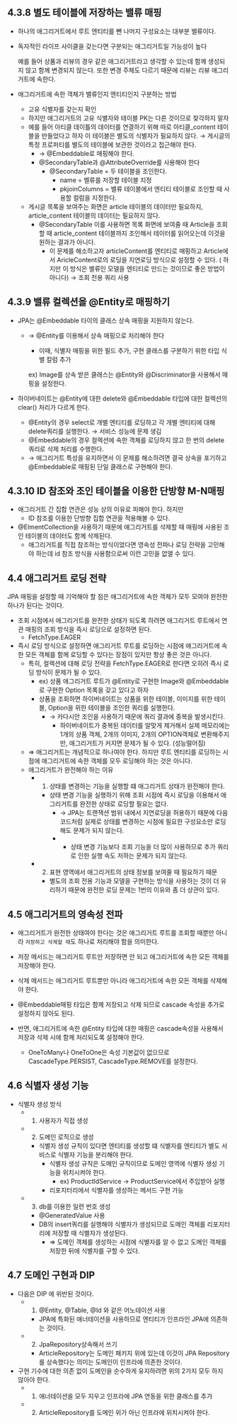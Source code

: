 ## 4.3.8 별도 테이블에 저장하는 밸류 매핑

- 하나의 애그리거트에서 루트 엔티티를 뺀 나머지 구성요소는 대부분 밸류이다.
- 독자적인 라이프 사이클을 갖는다면 구분되는 애그리거트일 가능성이 높다

  예를 들어 상품과 리뷰의 경우 같은 애그리거트라고 생각할 수 있는데 함께 생성되지 않고 함께 변경되지 않는다. 또한 변경 주체도 다르기 때문에 리뷰는 리뷰 애그리거트에 속한다.

- 애그리거트에 속한 객체가 밸류인지 엔티티인지 구분하는 방법
    - 고유 식별자를 갖는지 확인
    - 하지만 애그리거트의 고유 식별자와 테이블 PK는 다른 것이므로 찾각하지 말자
    - 예를 들어 아티클 데이틀의 데이터를 연결하기 위해 따로 아티클_content 테이블을 만들었다고 하자 이 테이블은 별도의 식별자가 필요하지 않다. → 게시글의 특정 프로퍼티를 별도의 테이블에 보관한 것이라고 접근해야 한다.
        - → @Embeddable로 매핑해야 한다.
        - @SecondaryTable과 @AttributeOverride를 사용해야 한다
            - @SecondaryTable = 두 테이블을  조인한다.
                - name = 벨류를 저장할 테이블 지정
                - pkjoinColumns = 밸류 테이블에서 엔티티 테이블로 조인할 때 사용할 컬럼을 지정한다.
    - 게시글 목록을 보여주는 화면은 article 테이블의 데이터만 필요하지, article_content 테이블의 데이터는 필요하지 않다.
        - @SecondaryTable 이를 사용하면 목록 화면에 보여줄 때 Article을 조회할 때 article_content 테이블까지 조인해서 테이터를 읽어오는데 이것을 원하는 결과가 아니다.
            - 이 문제를 해소하고자 articleContent를 엔티티로 매핑하고 Article에서 AricleContent로의 로딩을 지연로딩 방식으로 설정할 수 있다. ( 하지만 이 방식은 밸류인 모델을 엔티티로 만드는 것이므로 좋은 방법이 아니다) → 조회 전용 쿼리 사용

## 4.3.9 밸류 컬렉션을 @Entity로 매핑하기

- JPA는 @Embeddable 타이의 클래스 상속 매핑을 지원하지 않는다.
    - → @Entity를 이용해서 상속 매핑으로 처리해야 한다
        - 이때, 식별자 매핑을 위한 필드 추가, 구현 클래스를 구분하기 위한 타입 식별 칼럼 추가

      ex) Image를 상속 받은 클래스는 @Entity와 @Discriminator을 사용해서 매핑을 설정한다.

- 하이버네이트는 @Entity에 대한 delete와 @Embeddable 타입에 대한 컬렉션의 clear() 처리가 다르게 한다.
    - @Entity의 경우 select로 개별 엔티티를 로딩하고 각 개별 엔티티에 대해 delete쿼리를 실행한다. → 서비스 성능에 문제 생김
    - @Embeddable의 경우 컬렉션에 속한 객체를 로딩하지 않고 한 번의 delete 쿼리로 삭제 처리를 수행한다.
    - → 애그리거트 특성을 유지하면서 이 문제를 해소하려면 결국 상속을 포기하고 @Embeddable로 매핑된 단일 클래스로 구현해야 한다.

## 4.3.10 ID 참조와 조인 테이블을 이용한 단방향 M-N매핑

- 애그리거트 간 집합 연관은 성능 상의 이유로 피해야 한다. 하지만
    - ID 참조를 이용한 단방향 집합 연관을 적용해볼 수 있다.
- @ElmentCollection을 사용하기 때문에 애그리거트를 삭제할 때 매핑에 사용된 조인 테이블의 데이터도 함께 삭제된다.
    - 애그리거트를 직접 참조하는 방식이었다면 영속성 전파나 로딩 전략을 고민해야 하는데 id 참조 방식을 사용함으로써 이런 고민을 없앨 수 있다.

## 4.4 애그리거트 로딩 전략

JPA 매핑을 설정할 때 기억해야 할 점은 애그리거트에 속한 객체가 모두 모여야 완전한 하나가 된다는 것이다.

- 조회 시점에서 애그리거트를 완전한 상태가 되도록 하려면 애그리거트 루트에서 연관 매핑의 조회 방식을 즉시 로딩으로 설정하면 된다.
    - FetchType.EAGER
- 즉시 로딩 방식으로 설정하면 애그리거트 루트를 로딩하는 시점에 애그리거트에 속한 모든 객체를 함께 로딩할 수 있다는 장점이 있지만 항상 좋은 것은 아니다.
    - 특히, 컬렉션에 대해 로딩 전략을 FetchType.EAGER로 한다면 오히려 즉시 로딩 방식이 문제가 될 수 있다.
        - ex) 상품 애그리거트 루트가 @Entity로 구현한 Image와 @Embeddable로 구현한 Option 목록을 갖고 있다고 하자
        - 상품을 조회하면 하이버네이트는 상품을 위한 테이블, 이미지를 위한 테이블, Option을 위한 테이블을 조인한 쿼리를 실행한다.
            - → 카다시안 조인을 사용하기 때문에 쿼리 결과에 중복을 발생시킨다.
                - 하이버네이트가 중복된 데이터를 알맞게 제거해서 실제 메모리에는 1개의 상품 객체, 2개의 이미지, 2개의 OPTION객체로 변환해주지만, 애그리거트가 커지면 문제가 될 수 있다. (성능떨어짐)
    - ⇒ 애그리거트는 개념적으로 하나여야 한다. 하지만 루트 엔티티를 로딩하는 시점에 애그리거트에 속한 객체를 모두 로딩해야 하는 것은 아니다.
    - 애그리거트가 완전해야 하는 이유
        - 1) 상태를 변경하는 기능을 실행할 떄 애그리거트 상태가 완전해야 한다.
            - 상태 변경 기능을 실행하기 위해 조회 시점에 즉시 로딩을 이용해서 애그리거트를 완전한 상태로 로딩할 필요는 없다.
                - → JPA는 트랜잭션 범위 내에서 지연로딩을 허용하기 때문에 다음 코드처럼 실제로 상태를 변경하는 시점에 필요한 구성요소만 로딩해도 문제가 되지 않는다.
                - + 상태 변경 기능보다 조회 기능을 더 많이 사용하므로 추가 쿼리로 인한 실행 속도 저하는 문제가 되지 않는다.
        - 2) 표현 영역에서 애그리거트의 상태 정보를 보여줄 때 필요하기 때문
            - 별도의 조회 전용 기능과 모델을 구현하는 방식을 사용하는 것이 더 유리하기 때문에 완전한 로딩 문제는 1번의 이유와 좀 더 상관이 있다.


## 4.5 애그리거트의 영속성 전파

- 애그리거트가 완전한 상태여야 한다는 것은 애그리거트 루트를 조회할 때뿐만 아니라 `저장하고 삭제할 때`도 하나로 처리해야 함을 의미한다.

- 저장 메서드는 애그리거트 루트만 저장하면 안 되고 애그리거트에 속한 모든 객체를 저장해야 한다.
- 삭제 메서드는 애그리거트 루트뿐만 아니라 애그리거트에 속한 모든 객체를 삭제해야 한다.
- @Embeddable매핑 타입은 함께 저장되고 삭제 되므로 cascade 속성을 추가로 설정하지 않아도 된다.
- 반면, 애그리거트에 속한 @Entity 타입에 대한 매핑은 cascade속성을 사용해서 저장과 삭제 시에 함께 처리되도록 설정해야 한다.
    - OneToMany나 OneToOne은 속성 기본값이 없으므로 CascadeType.PERSIST, CascadeType.REMOVE를 설정한다.

## 4.6 식별자 생성 기능

- 식별자 생성 방식
    - 1) 사용자가 직접 생성
    - 2) 도메인 로직으로 생성
        - 식별자 생성 규칙이 있다면 엔티티를 생성할 떄 식별자를 엔티티가 별도 서비스로 식별자 기능을 분리해야 한다.
            - 식별자 생성 규칙은 도메인 규칙이므로 도메인 영역에 식별자 생성 기능을 위치시켜야 한다.
                - ex) ProductIdService → ProductService에서 주입받아 실행
            - 리포지터리에서 식별자를 생성하는 메서드 구현 가능
    - 3) db를 이용한 일련 번호 생성
        - @GeneratedValue 사용
        - DB의 insert쿼리를 실행해야 식별자가 생성되므로 도메인 객체를 리포지터리에 저장할 때 식별자가 생성된다.
            - ⇒ 도메인 객체를 생성하는 시점에 식별자를 알 수 없고 도메인 객체를 저장한 뒤에 식별자를 구할 수 있다.

## 4.7 도메인 구현과 DIP

- 다음은 DIP 에 위반된 것이다.
    - 1) @Entity, @Table, @Id 와 같은 어노테이션 사용
        - JPA에 특화된 애너테이션을 사용하므로 엔티티가 인프라인 JPA에 의존하는 것이다.
    - 2) JpaRepository상속해서 쓰기
        - ArticleRepository는 도메인 패키지 위에 있는데 이것이 JPA Repository를 상속했다는 의미는 도메인이 인프라에 의존한 것이다.
- 구현 기수에 대한 의존 없이 도메인을 순수하게 유지하려면 위의 2가지 모두 하지 않아야 한다.
    - 1) 애너테이션을 모두 지우고 인프라에 JPA 연동을 위한 클래스를 추가
    - 2) ArticleRepository를 도메인 위가 아닌 인프라에 위치시켜야 한다.